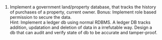 1. Implement a government land/property database, that tracks the history of purchases of a property, current owner. Bonus: Implement role based permission to secure the data.  
   Hint: Implement a ledger db using normal RDBMS. A ledger DB tracks addition, updatation and deletion of data in a irrefutable way. Design a db that can audit and verify state of db to be accurate and tamper-proof.
